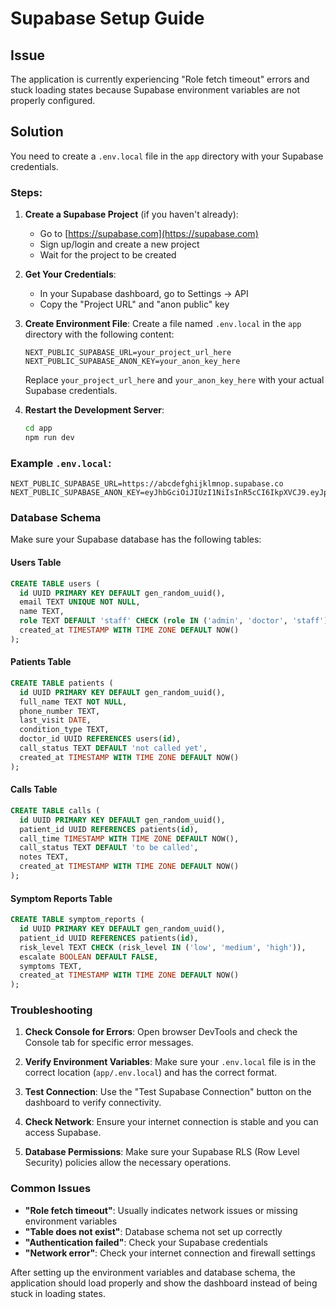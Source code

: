 # Supabase Setup Guide

## Issue
The application is currently experiencing "Role fetch timeout" errors and stuck loading states because Supabase environment variables are not properly configured.

## Solution
You need to create a `.env.local` file in the `app` directory with your Supabase credentials.

### Steps:

1. **Create a Supabase Project** (if you haven't already):
   - Go to [https://supabase.com](https://supabase.com)
   - Sign up/login and create a new project
   - Wait for the project to be created

2. **Get Your Credentials**:
   - In your Supabase dashboard, go to Settings → API
   - Copy the "Project URL" and "anon public" key

3. **Create Environment File**:
   Create a file named `.env.local` in the `app` directory with the following content:

   ```
   NEXT_PUBLIC_SUPABASE_URL=your_project_url_here
   NEXT_PUBLIC_SUPABASE_ANON_KEY=your_anon_key_here
   ```

   Replace `your_project_url_here` and `your_anon_key_here` with your actual Supabase credentials.

4. **Restart the Development Server**:
   ```bash
   cd app
   npm run dev
   ```

### Example `.env.local`:
```
NEXT_PUBLIC_SUPABASE_URL=https://abcdefghijklmnop.supabase.co
NEXT_PUBLIC_SUPABASE_ANON_KEY=eyJhbGciOiJIUzI1NiIsInR5cCI6IkpXVCJ9.eyJpc3MiOiJzdXBhYmFzZSIsInJlZiI6ImFiY2RlZmdoaWprbG1ub3AiLCJyb2xlIjoiYW5vbiIsImlhdCI6MTYzNzQ5NjAwMCwiZXhwIjoxOTUzMDcyMDAwfQ.example
```

### Database Schema
Make sure your Supabase database has the following tables:

#### Users Table
```sql
CREATE TABLE users (
  id UUID PRIMARY KEY DEFAULT gen_random_uuid(),
  email TEXT UNIQUE NOT NULL,
  name TEXT,
  role TEXT DEFAULT 'staff' CHECK (role IN ('admin', 'doctor', 'staff')),
  created_at TIMESTAMP WITH TIME ZONE DEFAULT NOW()
);
```

#### Patients Table
```sql
CREATE TABLE patients (
  id UUID PRIMARY KEY DEFAULT gen_random_uuid(),
  full_name TEXT NOT NULL,
  phone_number TEXT,
  last_visit DATE,
  condition_type TEXT,
  doctor_id UUID REFERENCES users(id),
  call_status TEXT DEFAULT 'not called yet',
  created_at TIMESTAMP WITH TIME ZONE DEFAULT NOW()
);
```

#### Calls Table
```sql
CREATE TABLE calls (
  id UUID PRIMARY KEY DEFAULT gen_random_uuid(),
  patient_id UUID REFERENCES patients(id),
  call_time TIMESTAMP WITH TIME ZONE DEFAULT NOW(),
  call_status TEXT DEFAULT 'to be called',
  notes TEXT,
  created_at TIMESTAMP WITH TIME ZONE DEFAULT NOW()
);
```

#### Symptom Reports Table
```sql
CREATE TABLE symptom_reports (
  id UUID PRIMARY KEY DEFAULT gen_random_uuid(),
  patient_id UUID REFERENCES patients(id),
  risk_level TEXT CHECK (risk_level IN ('low', 'medium', 'high')),
  escalate BOOLEAN DEFAULT FALSE,
  symptoms TEXT,
  created_at TIMESTAMP WITH TIME ZONE DEFAULT NOW()
);
```

### Troubleshooting

1. **Check Console for Errors**: Open browser DevTools and check the Console tab for specific error messages.

2. **Verify Environment Variables**: Make sure your `.env.local` file is in the correct location (`app/.env.local`) and has the correct format.

3. **Test Connection**: Use the "Test Supabase Connection" button on the dashboard to verify connectivity.

4. **Check Network**: Ensure your internet connection is stable and you can access Supabase.

5. **Database Permissions**: Make sure your Supabase RLS (Row Level Security) policies allow the necessary operations.

### Common Issues

- **"Role fetch timeout"**: Usually indicates network issues or missing environment variables
- **"Table does not exist"**: Database schema not set up correctly
- **"Authentication failed"**: Check your Supabase credentials
- **"Network error"**: Check your internet connection and firewall settings

After setting up the environment variables and database schema, the application should load properly and show the dashboard instead of being stuck in loading states. 